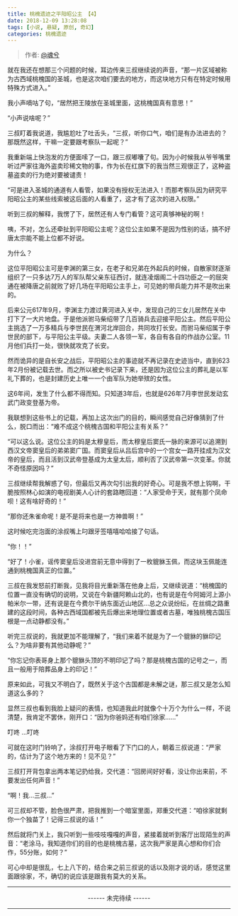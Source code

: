 ```yaml
---
title: 桃槐遗迹之平阳昭公主 【4】
date: 2018-12-09 13:28:08
tags: [小说, 悬疑, 原创, 奇幻]
categories: 桃槐遗迹
---
```


> 作者: [@魂兮](http://weibo.com/paigu77) 

就在我还在想那三个问题的时候，耳边传来三叔继续说的声音，“那一片区域被称为古西域桃槐国的圣城，也是这次咱们要去的地方，而这块地方只有在特定时候用特殊方式进入。”

我小声嘀咕了句，“居然把王陵放在圣城里面，这桃槐国真有意思！”

“小声说啥呢？”

三叔盯着我说道，我尴尬吐了吐舌头，“三叔，听你口气，咱们是有办法进去的？那既然这样，干嘛一定要跟考察队一起呢？”

我重新端上快泡发的方便面嗦了一口，跟三叔嘟囔了句。因为小时候我从爷爷嘴里听过严家往海外盗卖珍稀文物的事，作为长在红旗下的我当然三观很正了，这种盗墓盗卖的行为绝对要被谴责！

“可是进入圣城的通道有人看管，如果没有授权无法进入！而那考察队因为研究平阳昭公主的某些线索被这后面的人看重了，这才有了这次的进入权限。”

听到三叔的解释，我愣了下，居然还有人专门看管？这可真够神秘的啊！

咦，不对，怎么还牵扯到平阳昭公主呢？这位公主如果不是因为性别的话，搞不好唐太宗能不能上位都不好说。

为什么？

这位平阳昭公主可是李渊的第三女，在老子和兄弟在外起兵的时候，自散家财逐渐组织了一只多达7万人的军队帮父亲东征西讨，就连凌烟阁二十四功臣之一的屈突通在被降唐之前就败了好几场在平阳昭公主手上，可见她的带兵能力并不是吹出来的。

后来公元617年9月，李渊主力渡过黄河进入关中，发现自己的三女儿居然在关中打下了一大片地盘。于是他派驸马柴绍带了几百骑兵去迎接平阳公主。然后平阳公主挑选了一万多精兵与李世民在渭河北岸回合，共同攻打长安。而驸马柴绍属于李世民的部下，与平阳公主平级。夫妻二人各领一军，各自有各自的作战办公室。11月他们兵打一处，很快就攻克了长安。

然而诡异的是自长安之战后，平阳昭公主的事迹就不再记录在史迹当中，直到623年2月份被记载去世。而之所以被史书记录下来，还是因为这位公主的葬礼是以军礼下葬的，也是封建历史上唯一一个由军队为她举殡的女性。

这6年间，发生了什么都不得而知。只知道3年后，也就是626年7月李世民发动玄武门政变登基为帝。

我联想到这些书上的记载，再加上这次出门的目的，瞬间感觉自己好像猜到了什么，脱口而出：“难不成这个桃槐古国和平阳公主有关系？”

“可以这么说。这位公主的妈是太穆皇后，而太穆皇后窦氏一脉的来源可以追溯到西汉文帝窦皇后的弟弟窦广国。而窦皇后从吕后宫中的一个宫女一路开挂成为汉文帝的皇后，而且活到汉武帝登基成为太皇太后，顺利否了汉武帝第一次变革。你就不奇怪原因吗？”

三叔继续帮我解惑了句，但最后又再次勾引出我的好奇心。可是我不想上钩啊，干脆按照林心如演的电视剧美人心计的套路瞎回道：“人家受命于天，就有那个凤命呗！这有啥好奇的！”

“那你还朱雀命呢！是不是将来也是一方神兽啊！”

这时候吃完泡面的涂叔嘴上叼跟牙签嘻嘻哈哈接了句话。

“你！！”

“好了！小雀，谣传窦皇后没进宫前无意中得到了一枚貔貅玉佩，而这块玉佩能连通到桃槐国真正的位置。”

三叔在我发怒前打断我，见我将目光重新落在他身上后，又继续说道：“桃槐国的位置一直没有确切的说明，又说在今新疆阿赖山北的，也有说是在今阿姆河上源小帕米尔一带，还有说是在今费尔干纳东面近山地区…总之众说纷纭，在丝绸之路重建的这段时间，各种古西域国都被先后爆出来地理位置或者古墓，唯独桃槐古国压根是一点动静都没有。”

听完三叔说的，我就更加不能理解了，“我们来着不就是为了一个貔貅的貅印记么？为啥非要有其他动静呢？”

“你忘记你表哥身上那个貔貅头顶的不明印记了吗？那是桃槐古国的记号之一，而且一般用于陪葬品身上的印记！”

原来如此，可我又不明白了，既然关于这个古国都是未解之谜，那三叔又是怎么知道这么多的？

显然三叔也看到我脸上疑问的表情，也知道我此时就像个十万个为什么一样，不说清楚，我肯定不罢休，刚开口：“因为你爸妈还有咱们徐家……”

叮咚 …叮咚

可就在这时门铃响了，涂叔打开电子眼看了下门口的人，朝着三叔说道：“严家的，估计为了这个地方来的！见不见？”

三叔打开背包拿出两本笔记扔给我，交代道：“回房间好好看，没让你出来前，不要发出任何声音！”

“啊！我…三叔…”

可三叔却不管，脸色很严肃，把我推到一个暗室里面，郑重交代道：“咱徐家就剩你一个独苗了！记得三叔说的话！”

然后就将门关上，我只听到一些吱吱嘎嘎的声音，紧接着就听到客厅出现陌生的声音：“老涂马，我知道你们的目的也是桃槐古墓，这次我严家是真心想和你们合作，55分账，如何？”

可心中却是很乱，七上八下的，结合来之前三叔说的话以及刚才说的话，感觉这里面跟徐家，不，确切的说应该是跟我有莫大的关系。

---

<center> ------ 未完待续 ------ </center>

---

